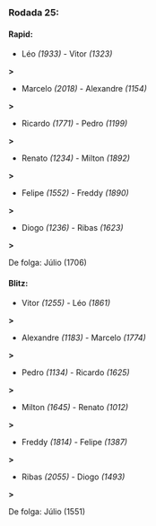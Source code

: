 ### Rodada 25:

#### Rapid:

* Léo *(1933)*     -     Vitor *(1323)*

 **>** 
* Marcelo *(2018)*     -     Alexandre *(1154)*

 **>** 
* Ricardo *(1771)*     -     Pedro *(1199)*

 **>** 
* Renato *(1234)*     -     Milton *(1892)*

 **>** 
* Felipe *(1552)*     -     Freddy *(1890)*

 **>** 
* Diogo *(1236)*     -     Ribas *(1623)*

 **>** 

De folga: Júlio (1706)

#### Blitz:

* Vitor *(1255)*     -     Léo *(1861)*

 **>** 
* Alexandre *(1183)*     -     Marcelo *(1774)*

 **>** 
* Pedro *(1134)*     -     Ricardo *(1625)*

 **>** 
* Milton *(1645)*     -     Renato *(1012)*

 **>** 
* Freddy *(1814)*     -     Felipe *(1387)*

 **>** 
* Ribas *(2055)*     -     Diogo *(1493)*

 **>** 

De folga: Júlio (1551)

